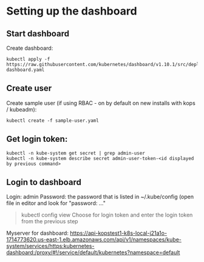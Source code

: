 # Setting up the dashboard

## Start dashboard

Create dashboard:
```
kubectl apply -f https://raw.githubusercontent.com/kubernetes/dashboard/v1.10.1/src/deploy/recommended/kubernetes-dashboard.yaml
```

## Create user

Create sample user (if using RBAC - on by default on new installs with kops / kubeadm):
```
kubectl create -f sample-user.yaml

```

## Get login token:
```
kubectl -n kube-system get secret | grep admin-user
kubectl -n kube-system describe secret admin-user-token-<id displayed by previous command>
```

## Login to dashboard


Login: admin
Password: the password that is listed in ~/.kube/config (open file in editor and look for "password: ..."
>kubectl config view
Choose for login token and enter the login token from the previous step


Myserver for dashboard: https://api-kopstest1-k8s-local-j21a1o-1714773620.us-east-1.elb.amazonaws.com/api/v1/namespaces/kube-system/services/https:kubernetes-dashboard:/proxy/#!/service/default/kubernetes?namespace=default
